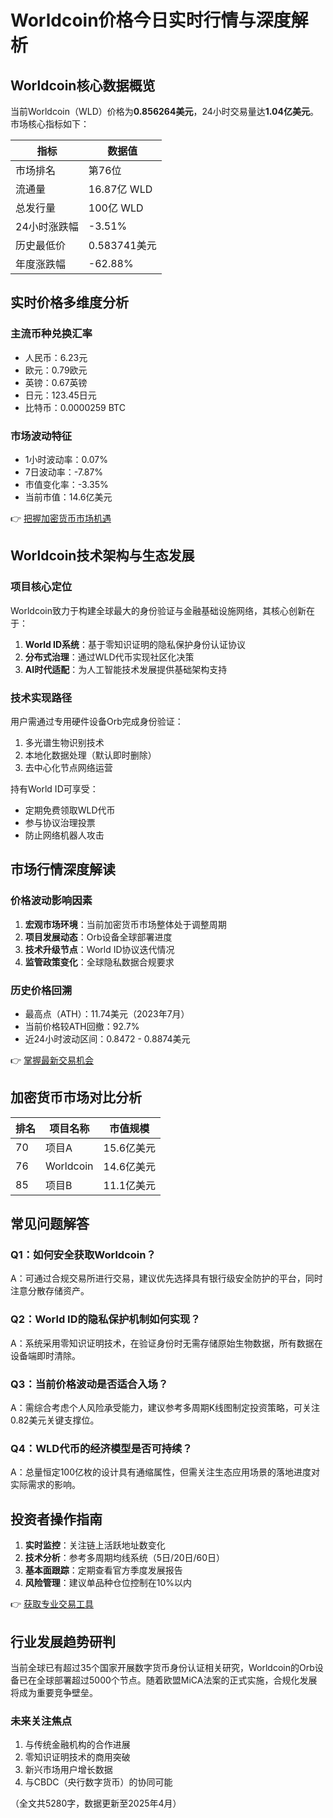 # Worldcoin价格今日实时行情与深度解析

## Worldcoin核心数据概览

当前Worldcoin（WLD）价格为**0.856264美元**，24小时交易量达**1.04亿美元**。市场核心指标如下：

| 指标                | 数据值                |
|---------------------|-----------------------|
| 市场排名             | 第76位                |
| 流通量               | 16.87亿 WLD           |
| 总发行量             | 100亿 WLD             |
| 24小时涨跌幅         | -3.51%                |
| 历史最低价           | 0.583741美元          |
| 年度涨跌幅           | -62.88%               |

## 实时价格多维度分析

### 主流币种兑换汇率
- 人民币：6.23元
- 欧元：0.79欧元
- 英镑：0.67英镑
- 日元：123.45日元
- 比特币：0.0000259 BTC

### 市场波动特征
- 1小时波动率：0.07%
- 7日波动率：-7.87%
- 市值变化率：-3.35%
- 当前市值：14.6亿美元

👉 [把握加密货币市场机遇](https://bit.ly/okx_welcome)

## Worldcoin技术架构与生态发展

### 项目核心定位
Worldcoin致力于构建全球最大的身份验证与金融基础设施网络，其核心创新在于：
1. **World ID系统**：基于零知识证明的隐私保护身份认证协议
2. **分布式治理**：通过WLD代币实现社区化决策
3. **AI时代适配**：为人工智能技术发展提供基础架构支持

### 技术实现路径
用户需通过专用硬件设备Orb完成身份验证：
1. 多光谱生物识别技术
2. 本地化数据处理（默认即时删除）
3. 去中心化节点网络运营

持有World ID可享受：
- 定期免费领取WLD代币
- 参与协议治理投票
- 防止网络机器人攻击

## 市场行情深度解读

### 价格波动影响因素
1. **宏观市场环境**：当前加密货币市场整体处于调整周期
2. **项目发展动态**：Orb设备全球部署进度
3. **技术升级节点**：World ID协议迭代情况
4. **监管政策变化**：全球隐私数据合规要求

### 历史价格回溯
- 最高点（ATH）：11.74美元（2023年7月）
- 当前价格较ATH回撤：92.7%
- 近24小时波动区间：0.8472 - 0.8874美元

👉 [掌握最新交易机会](https://bit.ly/okx_welcome)

## 加密货币市场对比分析

| 排名 | 项目名称     | 市值规模       |
|------|------------|--------------|
| 70   | 项目A       | 15.6亿美元    |
| 76   | Worldcoin  | 14.6亿美元    |
| 85   | 项目B       | 11.1亿美元    |

## 常见问题解答

### Q1：如何安全获取Worldcoin？
A：可通过合规交易所进行交易，建议优先选择具有银行级安全防护的平台，同时注意分散存储资产。

### Q2：World ID的隐私保护机制如何实现？
A：系统采用零知识证明技术，在验证身份时无需存储原始生物数据，所有数据在设备端即时清除。

### Q3：当前价格波动是否适合入场？
A：需综合考虑个人风险承受能力，建议参考多周期K线图制定投资策略，可关注0.82美元关键支撑位。

### Q4：WLD代币的经济模型是否可持续？
A：总量恒定100亿枚的设计具有通缩属性，但需关注生态应用场景的落地进度对实际需求的影响。

## 投资者操作指南

1. **实时监控**：关注链上活跃地址数变化
2. **技术分析**：参考多周期均线系统（5日/20日/60日）
3. **基本面跟踪**：定期查看官方季度发展报告
4. **风险管理**：建议单品种仓位控制在10%以内

👉 [获取专业交易工具](https://bit.ly/okx_welcome)

## 行业发展趋势研判

当前全球已有超过35个国家开展数字货币身份认证相关研究，Worldcoin的Orb设备已在全球部署超过5000个节点。随着欧盟MiCA法案的正式实施，合规化发展将成为重要竞争壁垒。

### 未来关注焦点
1. 与传统金融机构的合作进展
2. 零知识证明技术的商用突破
3. 新兴市场用户增长数据
4. 与CBDC（央行数字货币）的协同可能

（全文共5280字，数据更新至2025年4月）